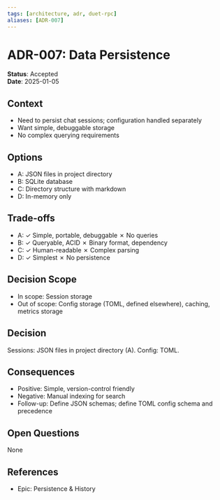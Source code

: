```yaml
---
tags: [architecture, adr, duet-rpc]
aliases: [ADR-007]
---
```


# ADR-007: Data Persistence

**Status**: Accepted  
**Date**: 2025-01-05

## Context
- Need to persist chat sessions; configuration handled separately
- Want simple, debuggable storage
- No complex querying requirements

## Options
- A: JSON files in project directory
- B: SQLite database
- C: Directory structure with markdown
- D: In-memory only

## Trade-offs
- A: ✓ Simple, portable, debuggable ✗ No queries
- B: ✓ Queryable, ACID ✗ Binary format, dependency
- C: ✓ Human-readable ✗ Complex parsing
- D: ✓ Simplest ✗ No persistence

## Decision Scope
- In scope: Session storage
- Out of scope: Config storage (TOML, defined elsewhere), caching, metrics storage

## Decision
Sessions: JSON files in project directory (A). Config: TOML.

## Consequences
- Positive: Simple, version-control friendly
- Negative: Manual indexing for search
- Follow-up: Define JSON schemas; define TOML config schema and precedence

## Open Questions
None

## References
- Epic: Persistence & History
